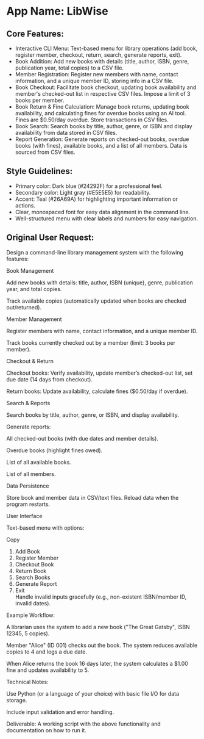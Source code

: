 # **App Name**: LibWise

## Core Features:

- Interactive CLI Menu: Text-based menu for library operations (add book, register member, checkout, return, search, generate reports, exit).
- Book Addition: Add new books with details (title, author, ISBN, genre, publication year, total copies) to a CSV file.
- Member Registration: Register new members with name, contact information, and a unique member ID, storing info in a CSV file.
- Book Checkout: Facilitate book checkout, updating book availability and member's checked-out list in respective CSV files. Impose a limit of 3 books per member.
- Book Return & Fine Calculation: Manage book returns, updating book availability, and calculating fines for overdue books using an AI tool. Fines are $0.50/day overdue. Store transactions in CSV files.
- Book Search: Search books by title, author, genre, or ISBN and display availability from data stored in CSV files.
- Report Generation: Generate reports on checked-out books, overdue books (with fines), available books, and a list of all members. Data is sourced from CSV files.

## Style Guidelines:

- Primary color: Dark blue (#24292F) for a professional feel.
- Secondary color: Light gray (#E5E5E5) for readability.
- Accent: Teal (#26A69A) for highlighting important information or actions.
- Clear, monospaced font for easy data alignment in the command line.
- Well-structured menu with clear labels and numbers for easy navigation.

## Original User Request:
Design a command-line library management system with the following features:

Book Management

Add new books with details: title, author, ISBN (unique), genre, publication year, and total copies.

Track available copies (automatically updated when books are checked out/returned).

Member Management

Register members with name, contact information, and a unique member ID.

Track books currently checked out by a member (limit: 3 books per member).

Checkout & Return

Checkout books: Verify availability, update member’s checked-out list, set due date (14 days from checkout).

Return books: Update availability, calculate fines ($0.50/day if overdue).

Search & Reports

Search books by title, author, genre, or ISBN, and display availability.

Generate reports:

All checked-out books (with due dates and member details).

Overdue books (highlight fines owed).

List of all available books.

List of all members.

Data Persistence

Store book and member data in CSV/text files. Reload data when the program restarts.

User Interface

Text-based menu with options:

Copy
1. Add Book  
2. Register Member  
3. Checkout Book  
4. Return Book  
5. Search Books  
6. Generate Report  
7. Exit  
Handle invalid inputs gracefully (e.g., non-existent ISBN/member ID, invalid dates).

Example Workflow:

A librarian uses the system to add a new book ("The Great Gatsby", ISBN 12345, 5 copies).

Member "Alice" (ID 001) checks out the book. The system reduces available copies to 4 and logs a due date.

When Alice returns the book 16 days later, the system calculates a $1.00 fine and updates availability to 5.

Technical Notes:

Use Python (or a language of your choice) with basic file I/O for data storage.

Include input validation and error handling.

Deliverable:
A working script with the above functionality and documentation on how to run it.
  